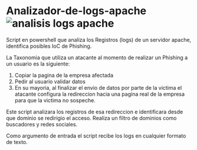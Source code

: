 # Analizador-de-logs-apache![analisis logs apache](https://user-images.githubusercontent.com/32601403/159130362-d7580397-e526-4bfb-b7d1-76636043a5f8.png)

Script en powershell que analiza los Registros (logs) de un servidor apache, identifica posibles IoC de Phishing.

La Taxonomia que utiliza un atacante al momento de realizar un Phishing a un usuario es la siguiente:

1. Copiar la pagina de la empresa afectada
2. Pedir al usuario validar datos
3. En su mayoria, al finalizar el envio de datos por parte de la victima el atacante configura la redireccion hacia una pagina real de la empresa para que la victima no sospeche.


Este script analizara los registros de esa redireccion e identificara desde que dominio se redirigio el acceso.
Realiza un filtro de dominios como buscadores y redes sociales.

Como argumento de entrada el script recibe los logs en cualquier formato de texto.
